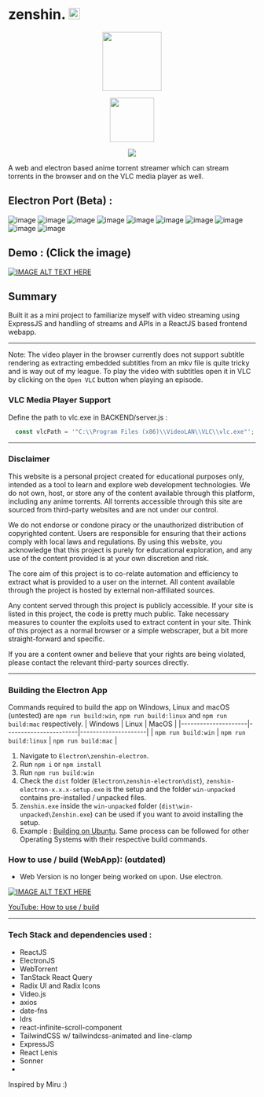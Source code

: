 # zenshin. <img src="https://github.com/user-attachments/assets/87dd28e0-8c0a-43ce-a953-f58c604ccf62" width="23">

<p align="center" >
  <img src="https://github.com/user-attachments/assets/af797fd4-e7ca-428f-82fc-c50d13b9407c" width="120">
</p>
<p align="center">
  <a href="https://github.com/hitarth-gg/zenshin/releases/tag/v2.1.0">
    <img src="https://img.shields.io/github/downloads/hitarth-gg/zenshin/total?style=flat-square&color=blue" width="90">
  </a>
</p>

<p align="center" >
    <img src="https://github.com/user-attachments/assets/c0dbeb01-36a8-432e-95c5-e643694901c7">
</p>


A web and electron based anime torrent streamer which can stream torrents in the browser and on the VLC media player as well.

## Electron Port (Beta) :
![image](https://github.com/user-attachments/assets/2b11e7a9-9667-43b4-a95d-38b1365467f7)
![image](https://github.com/user-attachments/assets/e1114387-0432-4bf2-a692-c0e1c3f46df6)
![image](https://github.com/user-attachments/assets/30d6e6b4-f63f-4ed5-97f1-96b898a2c1d0)
![image](https://github.com/user-attachments/assets/d9906902-0756-4d16-ad20-77fcadcb5d82)
![image](https://github.com/user-attachments/assets/0d5720ff-c06e-452d-b0cd-c2078ba3f115)
![image](https://github.com/user-attachments/assets/01939941-c2d4-4d2d-8596-36cbdab82f86)
![image](https://github.com/user-attachments/assets/8e0588c3-e44e-49a3-bea8-55dbe27f4f8f)
![image](https://github.com/user-attachments/assets/a3662bff-c799-45ec-a77d-2b11ff313465)
![image](https://github.com/user-attachments/assets/844af4d5-9dbb-41a3-b6de-7ee0d5016440)
![image](https://github.com/user-attachments/assets/f2190575-a983-40d8-9a32-41e34d0a1fc2)

## Demo : (Click the image)
[![IMAGE ALT TEXT HERE](https://img.youtube.com/vi/Mdh2HuqTFyQ/0.jpg)](https://youtu.be/Mdh2HuqTFyQ)


## Summary
Built it as a mini project to familiarize myself with video streaming using ExpressJS and handling of streams and APIs in a ReactJS based frontend webapp.

---

Note: The video player in the browser currently does not support subtitle rendering as extracting embedded subtitles from an mkv file is quite tricky and is way out of my league. To play the video with subtitles open it in VLC by clicking on the `Open VLC` button when playing an episode.

### VLC Media Player Support
Define the path to vlc.exe in BACKEND/server.js : 

```js
  const vlcPath = '"C:\\Program Files (x86)\\VideoLAN\\VLC\\vlc.exe"'; // Adjust this path as needed
```

---

### Disclaimer

This website is a personal project created for educational purposes only, intended as a tool to learn and explore web development technologies. We do not own, host, or store any of the content available through this platform, including any anime torrents. All torrents accessible through this site are sourced from third-party websites and are not under our control.

We do not endorse or condone piracy or the unauthorized distribution of copyrighted content. Users are responsible for ensuring that their actions comply with local laws and regulations. By using this website, you acknowledge that this project is purely for educational exploration, and any use of the content provided is at your own discretion and risk.

The core aim of this project is to co-relate automation and efficiency to extract what is provided to a user on the internet. All content available through the project is hosted by external non-affiliated sources.

Any content served through this project is publicly accessible. If your site is listed in this project, the code is pretty much public. Take necessary measures to counter the exploits used to extract content in your site.
Think of this project as a normal browser or a simple webscraper, but a bit more straight-forward and specific.

If you are a content owner and believe that your rights are being violated, please contact the relevant third-party sources directly.

---

### Building the Electron App

Commands required to build the app on Windows, Linux and macOS (untested) are `npm run build:win`, `npm run build:linux` and `npm run build:mac` respectively.
| Windows             | Linux                 | MacOS               |
|---------------------|-----------------------|---------------------|
| `npm run build:win` | `npm run build:linux` | `npm run build:mac` |


1. Navigate to `Electron\zenshin-electron`.
2. Run `npm i` or `npm install`
3. Run `npm run build:win`
4. Check the `dist` folder (`Electron\zenshin-electron\dist`), `zenshin-electron-x.x.x-setup.exe` is the setup and the folder `win-unpacked` contains pre-installed / unpacked files.
5. `Zenshin.exe` inside the `win-unpacked` folder (`dist\win-unpacked\Zenshin.exe`) can be used if you want to avoid installing the setup.
6. Example : [Building on Ubuntu](https://youtu.be/l13ogKtMbt0). Same process can be followed for other Operating Systems with their respective build commands.

### How to use / build (WebApp): (outdated)
- Web Version is no longer being worked on upon. Use electron.

[![IMAGE ALT TEXT HERE](https://img.youtube.com/vi/DiVczJ92sAU/0.jpg)](https://www.youtube.com/watch?v=DiVczJ92sAU)

[YouTube: How to use / build](https://youtu.be/DiVczJ92sAU?si=NvqnDvXE_LW7EHW8)

---

### Tech Stack and dependencies used :
- ReactJS
- ElectronJS
- WebTorrent
- TanStack React Query
- Radix UI and Radix Icons
- Video.js
- axios
- date-fns
- ldrs
- react-infinite-scroll-component
- TailwindCSS w/ tailwindcss-animated and line-clamp
- ExpressJS
- React Lenis
- Sonner
- 

Inspired by Miru :)
